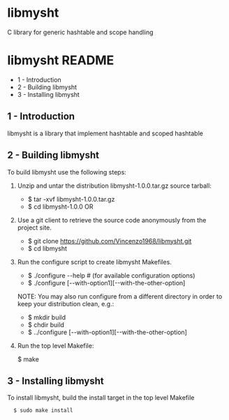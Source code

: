 # libmysht
C library for generic hashtable and scope handling

libmysht README
===============

- 1 - Introduction
- 2 - Building libmysht 
- 3 - Installing libmysht 

1 - Introduction
----------------
libmysht is a library that implement hashtable and scoped hashtable

2 - Building libmysht
------------------------
To build libmysht use the following steps:

   1) Unzip and untar the distribution libmysht-1.0.0.tar.gz source tarball:
   
      - $ tar -xvf libmysht-1.0.0.tar.gz
      - $ cd libmysht-1.0.0
 OR

   1) Use a git client to retrieve the source code anonymously from
      the project site. 

      - $ git clone https://github.com/Vincenzo1968/libmysht.git
      - $ cd libmysht
          
   2) Run the configure script to create libmysht Makefiles.
   
      - $ ./configure --help          # (for available configuration options)
      - $ ./configure [--with-option1][--with-the-other-option]

      NOTE: You may also run configure from a different directory in order to
      keep your distribution clean, e.g.:

      - $ mkdir build
      - $ chdir build
      - $ ../configure [--with-option1][--with-the-other-option]
          
   3) Run the top level Makefile:
    
      $ make
          
3 - Installing libmysht
--------------------------
To install libmysht, build the install target in the top level Makefile
    
      $ sudo make install
